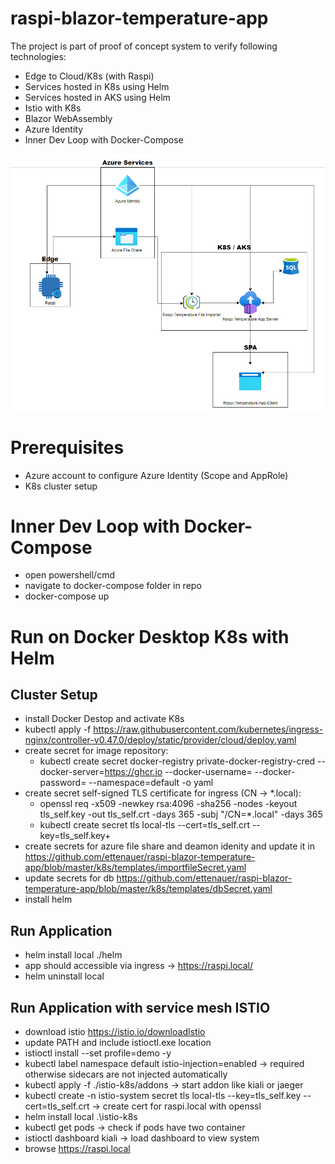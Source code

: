 # raspi-blazor-temperature-app
The project is part of proof of concept system to verify following technologies:
* Edge to Cloud/K8s (with Raspi)
* Services hosted in K8s using Helm
* Services hosted in AKS using Helm
* Istio with K8s
* Blazor WebAssembly
* Azure Identity 
* Inner Dev Loop with Docker-Compose

![System Design](https://github.com/ettenauer/raspi-blazor-temperature-app/blob/master/images/SystemDesign.PNG)

# Prerequisites
* Azure account to configure Azure Identity (Scope and AppRole)
* K8s cluster setup

# Inner Dev Loop with Docker-Compose
* open powershell/cmd
* navigate to docker-compose folder in repo
* docker-compose up

# Run on Docker Desktop K8s with Helm
## Cluster Setup
* install Docker Destop and activate K8s
* kubectl apply -f https://raw.githubusercontent.com/kubernetes/ingress-nginx/controller-v0.47.0/deploy/static/provider/cloud/deploy.yaml
* create secret for image repository:
	* kubectl create secret docker-registry private-docker-registry-cred --docker-server=https://ghcr.io --docker-username=<USERNAME> --docker-password=<PASSWORD> --namespace=default -o yaml
* create secret self-signed TLS certificate for ingress (CN -> *.local):
	* openssl req -x509 -newkey rsa:4096 -sha256 -nodes -keyout tls_self.key -out tls_self.crt -days 365 -subj "/CN=*.local" -days 365
	* kubectl create secret tls local-tls --cert=tls_self.crt --key=tls_self.key+
* create secrets for azure file share and deamon idenity and update it in https://github.com/ettenauer/raspi-blazor-temperature-app/blob/master/k8s/templates/importfileSecret.yaml
* update secrets for db https://github.com/ettenauer/raspi-blazor-temperature-app/blob/master/k8s/templates/dbSecret.yaml
* install helm

## Run Application
* helm install local ./helm 
* app should accessible via ingress -> https://raspi.local/
* helm uninstall local

## Run Application with service mesh ISTIO
* download istio https://istio.io/downloadIstio
* update PATH and include istioctl.exe location
* istioctl install --set profile=demo -y
* kubectl label namespace default istio-injection=enabled -> required otherwise sidecars are not injected automatically 
* kubectl apply -f ./istio-k8s/addons -> start addon like kiali or jaeger
* kubectl create -n istio-system secret tls local-tls --key=tls_self.key --cert=tls_self.crt -> create cert for raspi.local with openssl
* helm install local .\istio-k8s
* kubectl get pods -> check if pods have two container 
* istioctl dashboard kiali -> load dashboard to view system
* browse https://raspi.local
